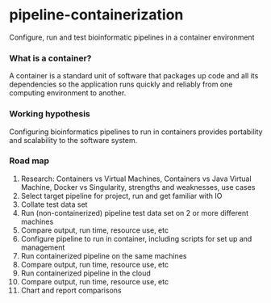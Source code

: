 # pipeline-containerization
Configure, run and test bioinformatic pipelines in a container environment

### What is a container?
A container is a standard unit of software that packages up code and all its dependencies so the application runs quickly and reliably from one computing environment to another.

### Working hypothesis
Configuring bioinformatics pipelines to run in containers provides portability and scalability to the software system.

### Road map
1. Research: Containers vs Virtual Machines, Containers vs Java Virtual Machine, Docker vs Singularity, strengths and weaknesses, use cases
1. Select target pipeline for project, run and get familiar with IO
1. Collate test data set
1. Run (non-containerized) pipeline test data set on 2 or more different machines
1. Compare output, run time, resource use, etc
1. Configure pipeline to run in container, including scripts for set up and management
1. Run containerized pipeline on the same machines
1. Compare output, run time, resource use, etc
1. Run containerized pipeline in the cloud
1. Compare output, run time, resource use, etc
1. Chart and report comparisons
